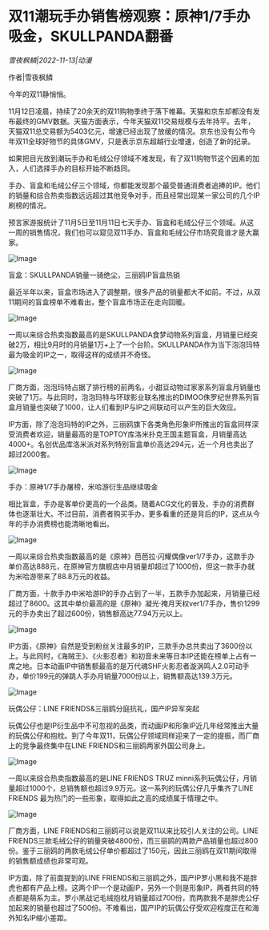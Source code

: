 # 双11潮玩手办销售榜观察：原神1/7手办吸金，SKULLPANDA翻番

*雪夜枫鳞|2022-11-13|动漫*

作者|雪夜枫鳞

今年的双11静悄悄。

11月12日凌晨，持续了20余天的双11购物季终于落下帷幕。天猫和京东却都没有发布最终的GMV数据。天猫方面表示，今年天猫双11交易规模与去年持平。去年，天猫双11总交易额为5403亿元，增速已经出现了放缓的情况。京东也没有公布今年双11全球好物节的具体GMV，只是表示京东超越行业增速，创造了新的纪录。

如果把目光放到潮玩手办和毛绒公仔领域不难发现，有了双11购物节这个因素的加入，人们选择手办的目标开始不断趋同。

手办、盲盒和毛绒公仔三个领域，你都能发现那个最受普通消费者追捧的IP。他们的销量和综合热卖指数远远超过其他竞争对手，而且经常出现某一家公司的几个IP刷榜的情况。

预言家游报统计了11月5日至11月11日七天手办、盲盒和毛绒公仔三个领域。从这一周的销售情况，我们也可以窥见双11手办、盲盒和毛绒公仔市场究竟谁才是大赢家。

![Image](https://p3.toutiaoimg.com/img/tos-cn-i-qvj2lq49k0/a3b0b6d15faa4d068a788e15ee50504d~tplv-tt-shrink:640:0.image)

盲盒：SKULLPANDA销量一骑绝尘，三丽鸥IP盲盒热销

最近半年以来，盲盒市场进入了调整期，很多产品的销量都大不如前。不过，从双11期间的盲盒榜单不难看出，整个盲盒市场正在走向回暖。

![Image](https://p26.toutiaoimg.com/img/tos-cn-i-qvj2lq49k0/855fd9ca87e94a0fbeff0b9330f97905~tplv-tt-shrink:640:0.image)

一周以来综合热卖指数最高的是SKULLPANDA食梦动物系列盲盒，月销量已经突破2万，相比9月时的月销量1万+上了一个台阶。SKULLPANDA作为当下泡泡玛特最为吸金的IP之一，取得这样的成绩并不奇怪。

![Image](https://p3.toutiaoimg.com/img/tos-cn-i-qvj2lq49k0/ceac7bd2a44b4dd49cd9d5fbefc09420~tplv-tt-shrink:640:0.image)

厂商方面，泡泡玛特占据了排行榜的前两名，小甜豆动物过家家系列盲盒月销量也突破了1万。与此同时，泡泡玛特与环球影业联名推出的DIMOO侏罗纪世界系列盲盒月销量也突破了1000，让人们看到IP与IP之间联动可以产生的巨大效应。

IP方面，除了泡泡玛特的IP之外，三丽鸥旗下各类角色形象IP所推出的盲盒同样深受消费者欢迎，销量最高的是TOPTOY库洛米扑克王国主题盲盒，月销量高达4000+。名创优品库洛米派对系列特别盲盒单价高达294元，近一个月也卖出了超过2000套。

![Image](https://p26.toutiaoimg.com/img/tos-cn-i-qvj2lq49k0/7be8a8e287cd4d2888e87fd9fd47a84c~tplv-tt-shrink:640:0.image)

手办：原神1/7手办屠榜，米哈游衍生品继续吸金

相比盲盒，手办是客单价更高的一个品类。随着ACG文化的普及，手办的消费群体也逐渐壮大。不过目前，消费者购买手办，更多看重的还是背后的IP，这点从今年的手办消费榜也能清晰地看出。

![Image](https://p26.toutiaoimg.com/img/tos-cn-i-qvj2lq49k0/12f76a32c136428c9934771512263e74~tplv-tt-shrink:640:0.image)

一周以来综合热卖指数最高的是《原神》芭芭拉·闪耀偶像ver1/7手办，这款手办单价高达888元，在原神官方旗舰店中月销量却超过了1000份，但这一款手办就为米哈游带来了88.8万元的收益。

厂商方面，十款手办中米哈游IP的手办占到了一半，五款手办加起来，月销量已经超过了8600。这其中单价最高的是《原神》凝光·掩月天权ver1/7手办，售价1299元的手办卖出了超过600份，销售额高达77.94万元以上。

![Image](https://p26.toutiaoimg.com/img/tos-cn-i-qvj2lq49k0/f27506affd4d4711b3fbcaded9e917ae~tplv-tt-shrink:640:0.image)

IP方面，《原神》自然是受到粉丝关注最多的IP，三款手办总共卖出了3600份以上。与此同时，《海贼王》、《火影忍者》和初音未来等日本IP还能在榜单上占有一席之地。日本动画IP中销售额最高的是万代魂SHF火影忍者漩涡鸣人2.0可动手办，单价199元的弹跳人手办月销量7000份以上，销售额高达139.3万元。

![Image](https://p3.toutiaoimg.com/img/tos-cn-i-qvj2lq49k0/2411836de5694f4b9614c3fefcd41dd9~tplv-tt-shrink:640:0.image)

玩偶公仔：LINE FRIENDS&三丽鸥分庭抗礼，国产IP异军突起

玩偶公仔也是IP衍生品中不可忽视的品类，而动画IP和形象IP近几年经常推出大量的玩偶公仔和抱枕。到了今年双11，玩偶公仔领域同样迎来了一定的提振，而厂商上的竞争最终集中在LINE FRIENDS和三丽鸥两家外国公司身上。

![Image](https://p26.toutiaoimg.com/img/tos-cn-i-qvj2lq49k0/a983009ea9564b4e81ce09a9c18ad6c1~tplv-tt-shrink:640:0.image)

一周以来综合热卖指数最高的是LINE FRIENDS TRUZ minni系列玩偶公仔，月销量超过1000个，总销售额也超过9.9万元。这一系列的玩偶公仔几乎集齐了LINE FRIENDS 最为热门的一些形象，取得如此之高的成绩属于情理之中。

![Image](https://p3.toutiaoimg.com/img/tos-cn-i-qvj2lq49k0/e0085995e54f4442904621cfd78575d7~tplv-tt-shrink:640:0.image)

厂商方面，LINE FRIENDS和三丽鸥可以说是双11以来比较引人关注的公司。LINE FRIENDS三款毛绒公仔的销量突破4800份，而三丽鸥的两款产品销量也超过800份。鉴于三丽鸥的两款毛绒公仔单价都超过了150元，因此三丽鸥在双11期间取得的销售额成绩也非常可观。

IP方面，除了前面提到的LINE FRIENDS和三丽鸥之外，国产IP罗小黑和我不是胖虎也都有产品上榜。这两个IP一个是动画IP，另外一个则是形象IP，两者共同的特点都是萌系为主。罗小黑战记毛绒抱枕月销量超过700份，而两款我不是胖虎公仔加起来的销量也超过了500份。不难看出，国产IP的玩偶公仔受欢迎程度正在和海外知名IP缩小差距。

